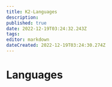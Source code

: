 ```yaml
---
title: K2-Languages
description: 
published: true
date: 2022-12-19T03:24:32.243Z
tags: 
editor: markdown
dateCreated: 2022-12-19T03:24:30.274Z
---
```


# Languages
